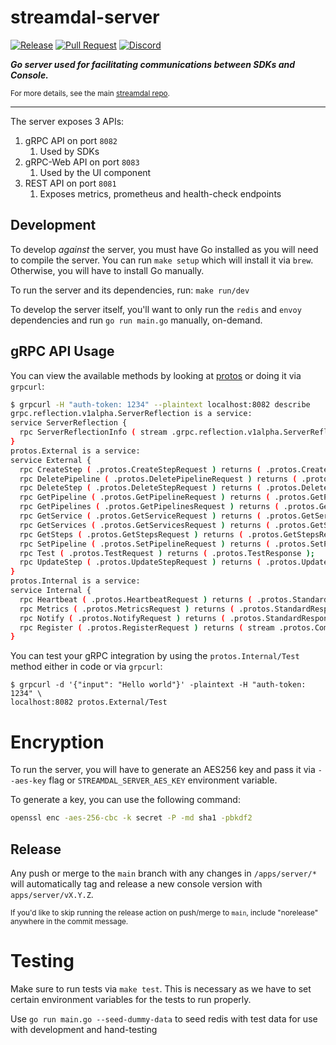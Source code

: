 streamdal-server
================
[![Release](https://github.com/streamdal/streamdal/actions/workflows/apps-server-release.yml/badge.svg)](https://github.com/streamdal/streamdal/actions/workflows/apps-server-release.yml)
[![Pull Request](https://github.com/streamdal/streamdal/actions/workflows/apps-server-pr.yml/badge.svg)](https://github.com/streamdal/streamdal/actions/workflows/apps-server-pr.yml)
[![Discord](https://img.shields.io/badge/Community-Discord-4c57e8.svg)](https://discord.gg/streamdal)
<!-- TODO: NEED TO UPDATE GOREPORTCARD -->
<!-- [![Go Report Card](https://goreportcard.com/badge/github.com/streamdal/server)](https://goreportcard.com/report/github.com/streamdal/server) -->

_**Go server used for facilitating communications between SDKs and Console.**_

<sub>For more details, see the main
[streamdal repo](https://github.com/streamdal/streamdal).</sub>

---

The server exposes 3 APIs:

1. gRPC API on port `8082`
   1. Used by SDKs
2. gRPC-Web API on port `8083`
   1. Used by the UI component
3. REST API on port `8081`
   1. Exposes metrics, prometheus and health-check endpoints

## Development

To develop _against_ the server, you must have Go installed as you 
will need to compile the server. You can run `make setup` which will install
it via `brew`. Otherwise, you will have to install Go manually.

To run the server and its dependencies, run: `make run/dev`

To develop the server itself, you'll want to only run the `redis` and
`envoy` dependencies and run `go run main.go` manually, on-demand.

## gRPC API Usage

You can view the available methods by looking at [protos](https://github.com/streamdal/streamdal/tree/main/libs/protos)
or doing it via `grpcurl`:

```bash
$ grpcurl -H "auth-token: 1234" --plaintext localhost:8082 describe
grpc.reflection.v1alpha.ServerReflection is a service:
service ServerReflection {
  rpc ServerReflectionInfo ( stream .grpc.reflection.v1alpha.ServerReflectionRequest ) returns ( stream .grpc.reflection.v1alpha.ServerReflectionResponse );
}
protos.External is a service:
service External {
  rpc CreateStep ( .protos.CreateStepRequest ) returns ( .protos.CreateStepResponse );
  rpc DeletePipeline ( .protos.DeletePipelineRequest ) returns ( .protos.DeletePipelineResponse );
  rpc DeleteStep ( .protos.DeleteStepRequest ) returns ( .protos.DeleteStepResponse );
  rpc GetPipeline ( .protos.GetPipelineRequest ) returns ( .protos.GetPipelineResponse );
  rpc GetPipelines ( .protos.GetPipelinesRequest ) returns ( .protos.GetPipelinesResponse );
  rpc GetService ( .protos.GetServiceRequest ) returns ( .protos.GetServiceResponse );
  rpc GetServices ( .protos.GetServicesRequest ) returns ( .protos.GetServicesResponse );
  rpc GetSteps ( .protos.GetStepsRequest ) returns ( .protos.GetStepsResponse );
  rpc SetPipeline ( .protos.SetPipelineRequest ) returns ( .protos.SetPipelineResponse );
  rpc Test ( .protos.TestRequest ) returns ( .protos.TestResponse );
  rpc UpdateStep ( .protos.UpdateStepRequest ) returns ( .protos.UpdateStepResponse );
}
protos.Internal is a service:
service Internal {
  rpc Heartbeat ( .protos.HeartbeatRequest ) returns ( .protos.StandardResponse );
  rpc Metrics ( .protos.MetricsRequest ) returns ( .protos.StandardResponse );
  rpc Notify ( .protos.NotifyRequest ) returns ( .protos.StandardResponse );
  rpc Register ( .protos.RegisterRequest ) returns ( stream .protos.CommandResponse );
}
```

You can test your gRPC integration by using the `protos.Internal/Test` method
either in code or via `grpcurl`: 

```
$ grpcurl -d '{"input": "Hello world"}' -plaintext -H "auth-token: 1234" \
localhost:8082 protos.External/Test
```

# Encryption

To run the server, you will have to generate an AES256 key and pass it via `--aes-key` flag or `STREAMDAL_SERVER_AES_KEY` 
environment variable.

To generate a key, you can use the following command:

```bash
openssl enc -aes-256-cbc -k secret -P -md sha1 -pbkdf2
```

## Release

Any push or merge to the `main` branch with any changes in `/apps/server/*` 
will automatically tag and release a new console version with `apps/server/vX.Y.Z`.

<sub>If you'd like to skip running the release action on push/merge to `main`,
include "norelease" anywhere in the commit message.</sub>

# Testing
Make sure to run tests via `make test`. This is necessary as we have to set
certain environment variables for the tests to run properly.

Use `go run main.go --seed-dummy-data` to seed redis with test data for use with development and hand-testing
